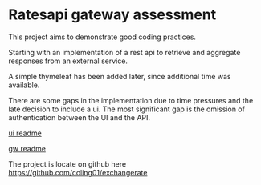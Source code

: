 # Ratesapi gateway assessment

This project aims to demonstrate good coding practices.

Starting with an implementation of a rest api to retrieve and aggregate responses from an external service.

A simple thymeleaf has been added later, since additional time was available.

There are some gaps in the implementation due to time pressures and the late decision to include a ui.
The most significant gap is the omission of authentication between the UI and the API.

[ui readme](./exchangerateui/README.md)

[gw readme](./exchangerategw/README.md)

The project is locate on github here
https://github.com/coling01/exchangerate
